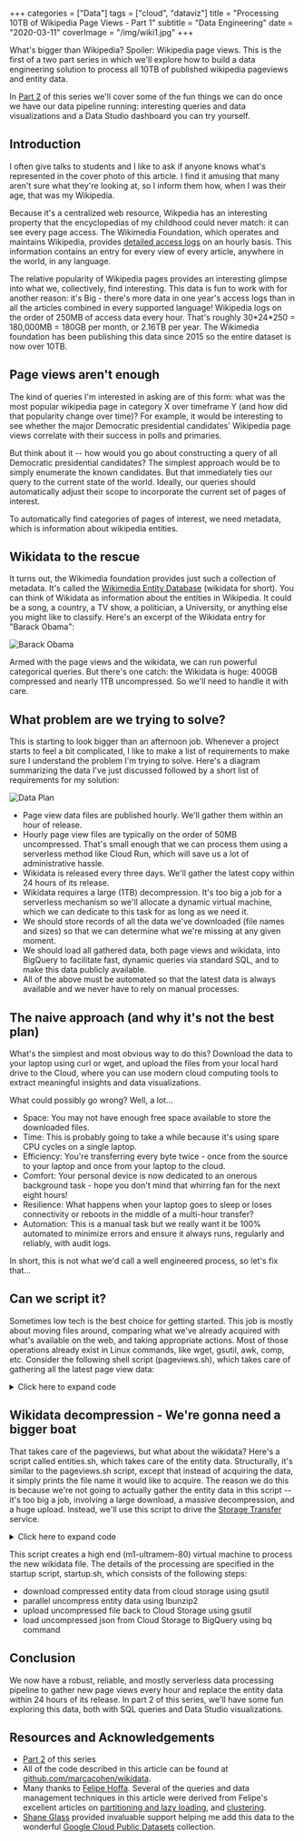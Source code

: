 +++
categories = ["Data"]
tags = ["cloud", "dataviz"]
title = "Processing 10TB of Wikipedia Page Views - Part 1"
subtitle = "Data Engineering"
date = "2020-03-11"
coverImage = "/img/wiki1.jpg"
+++

What's bigger than Wikipedia? Spoiler: Wikipedia page views. This is the first of a two part series in which we'll explore how to build a data engineering solution to process all 10TB of published wikipedia pageviews and entity data.
<!--more-->
In [Part 2](/processing-10tb-of-wikipedia-page-views-part-2/) of this series we'll cover some of the fun things we can do once we have our data pipeline running: interesting queries and data visualizations and a Data Studio dashboard you can try yourself.

## Introduction

I often give talks to students and I like to ask if anyone knows what's represented in the cover photo of this article. I find it amusing that many aren't sure what they're looking at, so I inform them how, when I was their age, that was my Wikipedia.

Because it's a centralized web resource, Wikpedia has an interesting property that the encyclopedias of my childhood could never match: it can see every page access. The Wikimedia Foundation, which operates and maintains Wikipedia, provides [detailed access logs](http://dumps.wikimedia.your.org/) on an hourly basis. This information contains an entry for every view of every article, anywhere in the world, in any language.

The relative popularity of Wikipedia pages provides an interesting glimpse into what we, collectively, find interesting. This data is fun to work with for another reason: it's Big - there's more data in one year's access logs than in all the articles combined in every supported language! Wikipedia logs on the order of 250MB of access data every hour. That's roughly 30\*24\*250 = 180,000MB = 180GB per month, or 2.16TB per year. The Wikimedia foundation has been publishing this data since 2015 so the entire dataset is now over 10TB.

## Page views aren't enough

The kind of queries I'm interested in asking are of this form: what was the most popular wikipedia page in category X over timeframe Y (and how did that popularity change over time)? For example, it would be interesting to see whether the major Democratic presidential candidates' Wikipedia page views correlate with their success in polls and primaries.

But think about it -- how would you go about constructing a query of all Democratic presidential candidates? The simplest approach would be to simply enumerate the known candidates. But that immediately ties our query to the current state of the world. Ideally, our queries should automatically adjust their scope to incorporate the current set of pages of interest.

To automatically find categories of pages of interest, we need metadata, which is information about wikipedia entities.

## Wikidata to the rescue

It turns out, the Wikimedia foundation provides just such a collection of metadata. It's called the [Wikimedia Entity Database](https://www.wikidata.org/wiki/Wikidata:Main_Page) (wikidata for short). You can think of Wikidata as information about the entities in Wikipedia. It could be a song, a country, a TV show, a politician, a University, or anything else you might like to classify. Here's an excerpt of the Wikidata entry for "Barack Obama":

![Barack Obama](/img/BarackObama.png)

Armed with the page views and the wikidata, we can run powerful categorical queries. But there's one catch: the Wikidata is huge: 400GB compressed and nearly 1TB uncompressed. So we'll need to handle it with care.

## What problem are we trying to solve? 

This is starting to look bigger than an afternoon job. Whenever a project starts to feel a bit complicated, I like to make a list of requirements to make sure I understand the problem I'm trying to solve. Here's a diagram summarizing the data I've just discussed followed by a short list of requirements for my solution:

![Data Plan](/img/WikiData.png)

- Page view data files are published hourly. We'll gather them within an hour of release.
- Hourly page view files are typically on the order of 50MB uncompressed. That's small enough that we can process them using a serverless method like Cloud Run, which will save us a lot of administrative hassle.
- Wikidata is released every three days. We'll gather the latest copy within 24 hours of its release.
- Wikidata requires a large (1TB) decompression. It's too big a job for a serverless mechanism so we'll allocate a dynamic virtual machine, which we can dedicate to this task for as long as we need it.
- We should store records of all the data we've downloaded (file names and sizes) so that we can determine what we're missing at any given moment.
- We should load all gathered data, both page views and wikidata, into BigQuery to facilitate fast, dynamic queries via standard SQL, and to make this data publicly available.
- All of the above must be automated so that the latest data is always available and we never have to rely on manual processes.

## The naive approach (and why it's not the best plan)

What's the simplest and most obvious way to do this? Download the data to your laptop using curl or wget, and upload the files from your local hard drive to the Cloud, where you can use modern cloud computing tools to extract meaningful insights and data visualizations.

What could possibly go wrong? Well, a lot...

- Space: You may not have enough free space available to store the downloaded files.
- Time: This is probably going to take a while because it's using spare CPU cycles on a single laptop.
- Efficiency: You're transferring every byte twice - once from the source to your laptop and once from your laptop to the cloud.
- Comfort: Your personal device is now dedicated to an onerous background task - hope you don't mind that whirring fan for the next eight hours!
- Resilience: What happens when your laptop goes to sleep or loses connectivity or reboots in the middle of a multi-hour transfer?
- Automation: This is a manual task but we really want it be 100% automated to minimize errors and ensure it always runs, regularly and reliably, with audit logs.

In short, this is not what we'd call a well engineered process, so let's fix that...

## Can we script it?

Sometimes low tech is the best choice for getting started. This job is mostly about moving files around, comparing what we've already acquired with what's available on the web, and taking appropriate actions. Most of those operations already exist in Linux commands, like wget, gsutil, awk, comp, etc. Consider the following shell script (pageviews.sh), which takes care of gathering all the latest page view data:

<details>
  <summary>Click here to expand code</summary>
```bash
# Independent variables
USAGE="$0 [-d] [all|year|month|day]"
DEBUG=0
PROJECT=bigquery-public-data-staging
BUCKET=wiki-staging
DOMAIN=dumps.wikimedia.org
SRC_BASE=https://$DOMAIN
DST_BASE=gs://$BUCKET
SRC_VIEW_PATH=other/pageviews
DST_VIEW_PATH=$DOMAIN/$SRC_VIEW_PATH
SRC_VIEW_URL=$SRC_BASE/$SRC_VIEW_PATH
DST_VIEW_URL=$DST_BASE/$DST_VIEW_PATH

# Dependent variables
WINDOW="${1:-day}"
HOUR=$(date +%H)
TODAY=$(date '+%s')
YYYY="${YYYY:-$(date --date=@$TODAY +%Y)}"
MM="${MM:-$(date --date=@$TODAY +%m)}"
DD="${DD:-$(date --date=@$TODAY +%d)}"
case "$WINDOW" in
  all)
    S1=/; S2=*/*/ S3=pageviews-*.gz;;
  year)
    S1=/$YYYY/; S2=*/; S3=pageviews-$YYYY*.gz;;
  month)
    S1=/$YYYY/$YYYY-$MM/; S2=; S3=pageviews-$YYYY$MM*.gz;;
  day)
    S1=/$YYYY/$YYYY-$MM/; S2=; S3=pageviews-$YYYY$MM$DD-*.gz;;
  *)
    echo $USAGE
    exit 1;;
esac

# Assemble list of every pageview log file and size on website.
wget --no-parent -nv --spider -S -r -A "$S3" $SRC_VIEW_URL$S1 2>&1 |
awk 'function base(file, a, n) {n = split(file,a,"/"); return a[n]} \
     $1 == "Content-Length:" {len=$2} $3 == "URL:" {print base($4), len}' |
sort >src-files.txt

# Assemble list of every pageview log file and size in cloud storage.
if gsutil stat $DST_VIEW_URL$S1$S2$S3 >/dev/null 2>&1
then
  gsutil ls -l -r $DST_VIEW_URL$S1$S2$S3 2>/dev/null | grep -v ":$" |
  awk 'function base(file, a, n) {n = split(file,a,"/"); return a[n]} \
       $1 != "TOTAL:" {print base($3), $1}' |
  sort >dst-files.txt
fi

# One-sided diff - find every web file that either doesn't exist or
# doesn't match size of corresponding object in cloud storage.
WORK_TO_DO=0
comm -23 src-files.txt dst-files.txt >diffs.txt
while read FILE SIZE
do
  DIR=`echo $FILE | awk '{y=substr($1,11,4);m=substr($1,15,2); 
                    printf("%s/%s-%s",y,y,m)}'`
  echo -en "$SRC_VIEW_URL/$DIR/$FILE$EOL"
  wget -q $SRC_VIEW_URL/$DIR/$FILE
  gsutil cp $FILE $DST_VIEW_URL/$DIR/$FILE
  rm -f $FILE
  WORK_TO_DO=1
done <diffs.txt

# If we found any missing or changed files, update our collection.
if [ "$WORK_TO_DO" = "1" ]
then
  ./update.sh $YYYY $MM $DD
fi
```
</details>

This script can be called with any of the following time window arguments: day, month, year, or all. It audits our existing data over the requested time window and ingests any missing files. This script is idempotent by design -- you can call it repeatedly and it will always try to make our copy of the data match the publicly available data.

The last step in the script calls a sub-script (update.sh) which parses the newly acquired data and loads it into the appropriate BigQuery table. It looks like this:

<details>
  <summary>Click here to expand code</summary>
```bash
if [ "$1" = "" -o "$2" = "" -o "$3" = "" ]
then
 echo "usage: $0 year month day"
 exit 1
fi
YEAR=$1
MONTH=$2
DAY=$3

QUERY=$(cat <<EOF
  CREATE TABLE IF NOT EXISTS \`bigquery-public-data.wikipedia.pageviews_$YEAR\`
    (datehour TIMESTAMP, wiki STRING, title STRING, views INT64)
    PARTITION BY DATE(datehour)
    CLUSTER BY wiki, title
    OPTIONS(
      description = 'Wikipedia pageviews from http://dumps.wikimedia.your.org/other/pageviews/, partitioned by date, clustered by (wiki, title)',
      require_partition_filter = true
    )
EOF
)
echo "creating BigQuery table (if necessary) for $YEAR..."
bq query -q --use_legacy_sql=false "$QUERY"

QUERY=$(cat <<EOF
  INSERT INTO \`bigquery-public-data.wikipedia.pageviews_$YEAR\`
  WITH already_loaded as (
    SELECT DISTINCT datehour FROM \`bigquery-public-data.wikipedia.pageviews_$YEAR\`
    WHERE datehour >= '$YEAR-$MONTH-$DAY')
  SELECT datehour, wiki, SUBSTR(title, 0, 300) title, views
  FROM \`bigquery-public-data-staging.wikipedia_pipeline.view_parsed\` t1
  WHERE BYTE_LENGTH(wiki)+ BYTE_LENGTH(title) < 1024
  AND BYTE_LENGTH(title) < 300
  AND EXTRACT(YEAR FROM datehour)=$YEAR
  AND EXTRACT(MONTH FROM datehour)=$MONTH
  AND EXTRACT(DAY FROM datehour)=$DAY
  AND NOT EXISTS (SELECT * FROM already_loaded t2 WHERE t2.datehour = t1.datehour)
EOF
)
echo "transferring data from GCS to BQ table for $YEAR-$MONTH-$DAY..."
bq query -q --use_legacy_sql=false "$QUERY"
```
</details>

## Wikidata decompression - We're gonna need a bigger boat

That takes care of the pageviews, but what about the wikidata? Here's a script called entities.sh, which takes care of the entity data. Structurally, it's similar to the pageviews.sh script, except that instead of acquiring the data, it simply prints the file name it would like to acquire. The reason we do this is because we're not going to actually gather the entity data in this script -- it's too big a job, involving a large download, a massive decompression, and a huge upload. Instead, we'll use this script to drive the [Storage Transfer](http://localhost:1313/getting-your-foot-in-the-door/) service.

<details>
  <summary>Click here to expand code</summary>
```bash
BUCKET=wiki-staging
DOMAIN=dumps.wikimedia.org
SRC_BASE=https://$DOMAIN
DST_BASE=gs://$BUCKET
SRC_DATA_PATH=wikidatawiki/entities/latest-all.json.bz2
DST_DATA_PATH=$DOMAIN/$SRC_DATA_PATH
SRC_DATA_URL=$SRC_BASE/$SRC_DATA_PATH
DST_DATA_URL=$DST_BASE/$DST_DATA_PATH

# Get name and size of latest wikidata file on website.
read SFILE SSIZE \
  <<<$(wget -nv --spider -S -r -A ".gz" -I $SRC_DATA_PATH $SRC_DATA_URL 2>&1 |
       awk 'function base(file, a, n) {n = split(file,a,"/"); return a[n]} \
            $1 == "Content-Length:" {len=$2} $3 == "URL:" {print base($4), len}')

# Get name and size of latest wikidata file copy we have in Cloud Storage.
read DFILE DSIZE \
  <<<$(gsutil ls -l -r $DST_DATA_URL |
       awk 'function base(file, a, n) {n = split(file,a,"/"); return a[n]} \
            $1 != "TOTAL:" {print base($3), $1}')

# If new file available, display it for further processing.
if [ "$SFILE" != "$DFILE" -o "$SSIZE" != "$DSIZE" ]
then
  echo -en "$SRC_DATA_URL$EOL"
fi
```
</details>

## Let's productionize this thing

So far, we have a bunch of shell scripts but we need to run those scripts automatically, in the cloud, at the right times. Cloud Run gives us that capability.

![Design](/img/design.png)

We wrap the pageviews.sh script in a Cloud Run job that runs once per hour. Any new files are automatically downloaded to Cloud Storage, parsed, and loaded into a BigQuery table.

The entities.sh script is used to drive a [Storage Transfer](http://localhost:1313/getting-your-foot-in-the-door/) job. Once a day it looks for new wikidata on the web and, if found, it downloads the file to Cloud Storage. Once the new file is stored in GCS, it triggers a cloud run job called load.sh, which looks like this:

<details>
  <summary>Click here to expand code</summary>
```bash
VMNAME=wikiload
PROJECT=bigquery-public-data-staging
ZONE=us-central1-c
SCOPES="https://www.googleapis.com/auth/cloud-platform"

echo -en "creating VM to migrate wikidata...EOL"
gcloud beta compute instances create $VMNAME \
  --zone=$ZONE \
  --machine-type=m1-ultramem-80 \
  --subnet=default \
  --network-tier=PREMIUM \
  --no-restart-on-failure \
  --maintenance-policy=TERMINATE \
  --scopes=$SCOPES \
  --image=debian-10-buster-v20191014 \
  --image-project=debian-cloud \
  --boot-disk-size=1000GB \
  --boot-disk-type=pd-ssd \
  --boot-disk-device-name=wikiload \
  --reservation-affinity=any \
  --metadata-from-file startup-script=startup.sh \
  --preemptible
```
</details>

This script creates a high end (m1-ultramem-80) virtual machine to process the new wikidata file. The details of the processing are specified in the startup script, startup.sh, which consists of the following steps:

* download compressed entity data from cloud storage using gsutil
* parallel uncompress entity data using lbunzip2
* upload uncompressed file back to Cloud Storage using gsutil
* load uncompressed json from Cloud Storage to BigQuery using bq command

## Conclusion

We now have a robust, reliable, and mostly serverless data processing pipeline to gather new page views every hour and replace the entity data within 24 hours of its release. In part 2 of this series, we'll have some fun exploring this data, both with SQL queries and Data Studio visualizations.

## Resources and Acknowledgements
* [Part 2](/processing-10tb-of-wikipedia-page-views-part-2/) of this series
* All of the code described in this article can be found at [github.com/marcacohen/wikidata](https://github.com/marcacohen/wikidata).
* Many thanks to [Felipe Hoffa](https://medium.com/@hoffa). Several of the queries and data management techniques in this article were derived from Felipe's excellent articles on
[partitioning and lazy loading](https://medium.com/google-cloud/bigquery-lazy-data-loading-ddl-dml-partitions-and-half-a-trillion-wikipedia-pageviews-cd3eacd657b6), 
and [clustering](https://medium.com/google-cloud/bigquery-optimized-cluster-your-tables-65e2f684594b).
* [Shane Glass](https://twitter.com/shanecglass) provided invaluable support helping me add this data to the wonderful [Google Cloud Public Datasets](https://cloud.google.com/public-datasets) collection.
